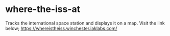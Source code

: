 # where-the-iss-at
Tracks the international space station and displays it on a map.
Visit the link below;
https://whereistheiss.winchester.iaklabs.com/
